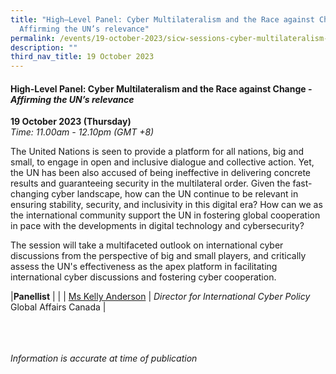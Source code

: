 ```yaml
---
title: "High–Level Panel: Cyber Multilateralism and the Race against Change –
  Affirming the UN’s relevance"
permalink: /events/19-october-2023/sicw-sessions-cyber-multilateralism-and-the-race-against-change/
description: ""
third_nav_title: 19 October 2023
---
```

#### **High-Level Panel: Cyber&nbsp;Multilateralism&nbsp;and&nbsp;the&nbsp;Race&nbsp;against&nbsp;Change -*Affirming&nbsp;the&nbsp;UN’s&nbsp;relevance***

**19 October 2023 (Thursday)**  
*Time: 11.00am - 12.10pm (GMT +8)*

The United Nations is seen to provide a platform for all nations, big and small, to engage in open and inclusive dialogue and collective action. Yet, the UN has been also accused of being ineffective in delivering concrete results and guaranteeing security in the multilateral order. Given the fast-changing cyber landscape, how can the UN continue to be relevant in ensuring stability, security, and inclusivity in this digital era? How can we as the international community support the UN in fostering global cooperation in pace with the developments in digital technology and cybersecurity?

The session will take a multifaceted outlook on international cyber discussions from the perspective of big and small players, and critically assess the UN's effectiveness as the apex platform in facilitating international cyber discussions and fostering cyber cooperation.

|**Panellist**          |                                                              |
| [Ms Kelly Anderson](/speakers/ms-kelly-anderson/)  | *Director for International Cyber Policy*<br>Global Affairs Canada               |

<br><br><br>
*Information is accurate at time of publication*